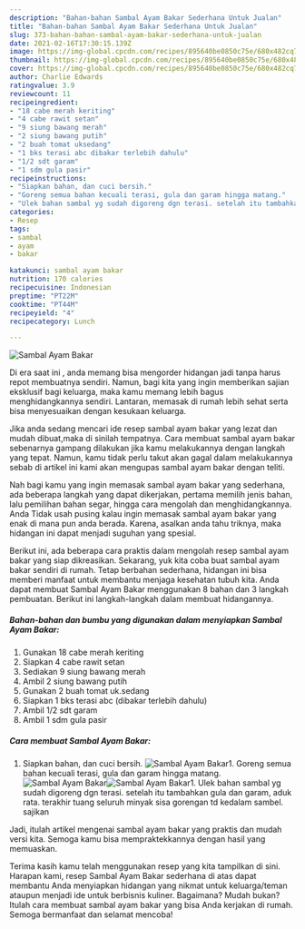```yaml
---
description: "Bahan-bahan Sambal Ayam Bakar Sederhana Untuk Jualan"
title: "Bahan-bahan Sambal Ayam Bakar Sederhana Untuk Jualan"
slug: 373-bahan-bahan-sambal-ayam-bakar-sederhana-untuk-jualan
date: 2021-02-16T17:30:15.139Z
image: https://img-global.cpcdn.com/recipes/895640be0850c75e/680x482cq70/sambal-ayam-bakar-foto-resep-utama.jpg
thumbnail: https://img-global.cpcdn.com/recipes/895640be0850c75e/680x482cq70/sambal-ayam-bakar-foto-resep-utama.jpg
cover: https://img-global.cpcdn.com/recipes/895640be0850c75e/680x482cq70/sambal-ayam-bakar-foto-resep-utama.jpg
author: Charlie Edwards
ratingvalue: 3.9
reviewcount: 11
recipeingredient:
- "18 cabe merah keriting"
- "4 cabe rawit setan"
- "9 siung bawang merah"
- "2 siung bawang putih"
- "2 buah tomat uksedang"
- "1 bks terasi abc dibakar terlebih dahulu"
- "1/2 sdt garam"
- "1 sdm gula pasir"
recipeinstructions:
- "Siapkan bahan, dan cuci bersih."
- "Goreng semua bahan kecuali terasi, gula dan garam hingga matang."
- "Ulek bahan sambal yg sudah digoreng dgn terasi. setelah itu tambahkan gula dan garam, aduk rata. terakhir tuang seluruh minyak sisa gorengan td kedalam sambel. sajikan"
categories:
- Resep
tags:
- sambal
- ayam
- bakar

katakunci: sambal ayam bakar 
nutrition: 170 calories
recipecuisine: Indonesian
preptime: "PT22M"
cooktime: "PT44M"
recipeyield: "4"
recipecategory: Lunch

---
```



![Sambal Ayam Bakar](https://img-global.cpcdn.com/recipes/895640be0850c75e/680x482cq70/sambal-ayam-bakar-foto-resep-utama.jpg)

Di era  saat ini , anda memang bisa mengorder hidangan jadi tanpa harus repot membuatnya sendiri. Namun, bagi kita yang ingin memberikan sajian eksklusif bagi keluarga, maka kamu memang lebih bagus menghidangkannya sendiri. Lantaran, memasak di rumah lebih sehat serta bisa menyesuaikan dengan kesukaan keluarga.

Jika anda sedang mencari ide resep sambal ayam bakar yang lezat dan mudah dibuat,maka di sinilah tempatnya. Cara membuat sambal ayam bakar  sebenarnya gampang dilakukan jika kamu melakukannya dengan langkah yang tepat. Namun, kamu tidak perlu takut akan gagal dalam melakukannya 
sebab di artikel ini kami akan mengupas sambal ayam bakar dengan teliti.  



Nah bagi kamu yang ingin memasak sambal ayam bakar yang sederhana, ada beberapa langkah yang dapat dikerjakan, pertama memilih jenis bahan, lalu pemilihan bahan segar, hingga cara mengolah dan menghidangkannya. Anda Tidak usah pusing kalau ingin memasak sambal ayam bakar yang enak di mana pun anda berada. Karena, asalkan anda  tahu triknya, maka hidangan ini dapat menjadi suguhan yang spesial.

Berikut ini, ada beberapa cara praktis  dalam mengolah resep sambal ayam bakar yang siap dikreasikan. Sekarang, yuk kita coba buat sambal ayam bakar sendiri di rumah. Tetap berbahan sederhana, hidangan ini bisa memberi manfaat untuk membantu menjaga kesehatan tubuh kita. Anda dapat membuat Sambal Ayam Bakar menggunakan 8 bahan dan 3 langkah pembuatan. Berikut ini langkah-langkah dalam membuat hidangannya.

<!--inarticleads1-->

##### Bahan-bahan dan bumbu yang digunakan dalam menyiapkan Sambal Ayam Bakar:

1. Gunakan 18 cabe merah keriting
1. Siapkan 4 cabe rawit setan
1. Sediakan 9 siung bawang merah
1. Ambil 2 siung bawang putih
1. Gunakan 2 buah tomat uk.sedang
1. Siapkan 1 bks terasi abc (dibakar terlebih dahulu)
1. Ambil 1/2 sdt garam
1. Ambil 1 sdm gula pasir




<!--inarticleads2-->

##### Cara membuat Sambal Ayam Bakar:

1. Siapkan bahan, dan cuci bersih.
<img src="https://img-global.cpcdn.com/steps/e10c641a03fe974c/160x128cq70/sambal-ayam-bakar-langkah-memasak-1-foto.jpg" alt="Sambal Ayam Bakar">1. Goreng semua bahan kecuali terasi, gula dan garam hingga matang.
<img src="https://img-global.cpcdn.com/steps/1088c8f9788fa5dd/160x128cq70/sambal-ayam-bakar-langkah-memasak-2-foto.jpg" alt="Sambal Ayam Bakar"><img src="https://img-global.cpcdn.com/steps/ccb3592617b65c6d/160x128cq70/sambal-ayam-bakar-langkah-memasak-2-foto.jpg" alt="Sambal Ayam Bakar">1. Ulek bahan sambal yg sudah digoreng dgn terasi. setelah itu tambahkan gula dan garam, aduk rata. terakhir tuang seluruh minyak sisa gorengan td kedalam sambel. sajikan




Jadi, itulah artikel mengenai  sambal ayam bakar  yang praktis dan mudah versi kita. Semoga kamu bisa mempraktekkannya dengan hasil yang memuaskan. 

Terima kasih kamu telah menggunakan resep yang kita tampilkan di sini. Harapan kami, resep  Sambal Ayam Bakar sederhana di atas dapat membantu Anda menyiapkan hidangan yang nikmat untuk keluarga/teman ataupun menjadi ide untuk berbisnis kuliner. Bagaimana? Mudah bukan? Itulah cara membuat sambal ayam bakar yang bisa Anda kerjakan di rumah. Semoga bermanfaat dan selamat mencoba!

